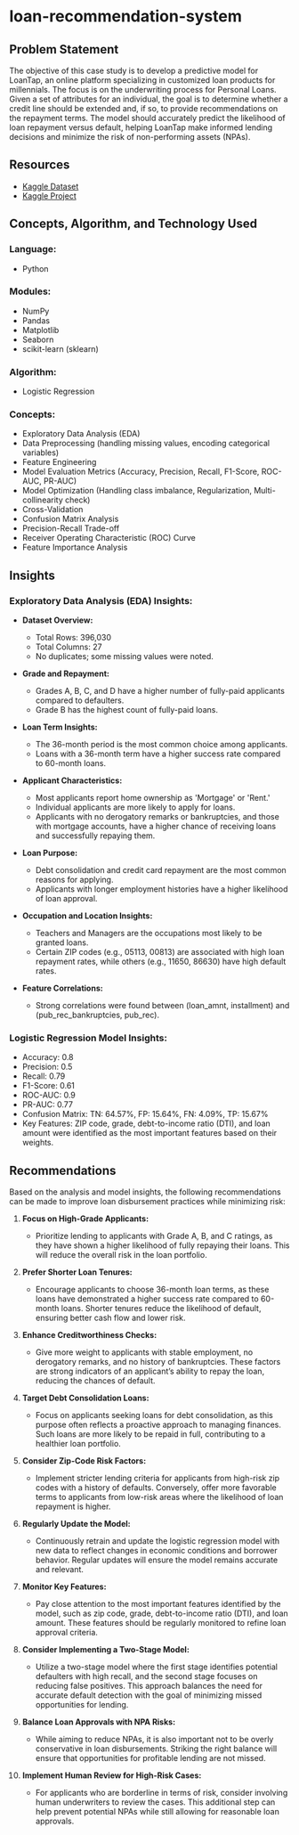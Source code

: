 # loan-recommendation-system 
## Problem Statement
The objective of this case study is to develop a predictive model for LoanTap, an online platform specializing in customized loan products for millennials. The focus is on the underwriting process for Personal Loans. Given a set of attributes for an individual, the goal is to determine whether a credit line should be extended and, if so, to provide recommendations on the repayment terms. The model should accurately predict the likelihood of loan repayment versus default, helping LoanTap make informed lending decisions and minimize the risk of non-performing assets (NPAs). 

## Resources
- [Kaggle Dataset](https://www.kaggle.com/datasets/ranitsarkar01/loantap-logisticregression)
- [Kaggle Project](https://www.kaggle.com/code/ankur561999/jamboree-education-linear-regression/input)

## Concepts, Algorithm, and Technology Used

### Language:
- Python

### Modules:
- NumPy
- Pandas
- Matplotlib
- Seaborn
- scikit-learn (sklearn)

### Algorithm:
- Logistic Regression

### Concepts:
- Exploratory Data Analysis (EDA)
- Data Preprocessing (handling missing values, encoding categorical variables)
- Feature Engineering
- Model Evaluation Metrics (Accuracy, Precision, Recall, F1-Score, ROC-AUC, PR-AUC)
- Model Optimization (Handling class imbalance, Regularization, Multi-collinearity check)
- Cross-Validation
- Confusion Matrix Analysis
- Precision-Recall Trade-off
- Receiver Operating Characteristic (ROC) Curve
- Feature Importance Analysis

## Insights

### Exploratory Data Analysis (EDA) Insights:
- **Dataset Overview:**
  - Total Rows: 396,030
  - Total Columns: 27
  - No duplicates; some missing values were noted.
  
- **Grade and Repayment:**
  - Grades A, B, C, and D have a higher number of fully-paid applicants compared to defaulters.
  - Grade B has the highest count of fully-paid loans.

- **Loan Term Insights:**
  - The 36-month period is the most common choice among applicants.
  - Loans with a 36-month term have a higher success rate compared to 60-month loans.

- **Applicant Characteristics:**
  - Most applicants report home ownership as 'Mortgage' or 'Rent.'
  - Individual applicants are more likely to apply for loans.
  - Applicants with no derogatory remarks or bankruptcies, and those with mortgage accounts, have a higher chance of receiving loans and successfully repaying them.

- **Loan Purpose:**
  - Debt consolidation and credit card repayment are the most common reasons for applying.
  - Applicants with longer employment histories have a higher likelihood of loan approval.

- **Occupation and Location Insights:**
  - Teachers and Managers are the occupations most likely to be granted loans.
  - Certain ZIP codes (e.g., 05113, 00813) are associated with high loan repayment rates, while others (e.g., 11650, 86630) have high default rates.

- **Feature Correlations:**
  - Strong correlations were found between (loan_amnt, installment) and (pub_rec_bankruptcies, pub_rec).

### Logistic Regression Model Insights:
- Accuracy: 0.8
- Precision: 0.5
- Recall: 0.79
- F1-Score: 0.61
- ROC-AUC: 0.9
- PR-AUC: 0.77
- Confusion Matrix: TN: 64.57%, FP: 15.64%, FN: 4.09%, TP: 15.67%
- Key Features: ZIP code, grade, debt-to-income ratio (DTI), and loan amount were identified as the most important features based on their weights.

## Recommendations
Based on the analysis and model insights, the following recommendations can be made to improve loan disbursement practices while minimizing risk:

1. **Focus on High-Grade Applicants:**
   - Prioritize lending to applicants with Grade A, B, and C ratings, as they have shown a higher likelihood of fully repaying their loans. This will reduce the overall risk in the loan portfolio.

2. **Prefer Shorter Loan Tenures:**
   - Encourage applicants to choose 36-month loan terms, as these loans have demonstrated a higher success rate compared to 60-month loans. Shorter tenures reduce the likelihood of default, ensuring better cash flow and lower risk.

3. **Enhance Creditworthiness Checks:**
   - Give more weight to applicants with stable employment, no derogatory remarks, and no history of bankruptcies. These factors are strong indicators of an applicant’s ability to repay the loan, reducing the chances of default.

4. **Target Debt Consolidation Loans:**
   - Focus on applicants seeking loans for debt consolidation, as this purpose often reflects a proactive approach to managing finances. Such loans are more likely to be repaid in full, contributing to a healthier loan portfolio.

5. **Consider Zip-Code Risk Factors:**
   - Implement stricter lending criteria for applicants from high-risk zip codes with a history of defaults. Conversely, offer more favorable terms to applicants from low-risk areas where the likelihood of loan repayment is higher.

6. **Regularly Update the Model:**
   - Continuously retrain and update the logistic regression model with new data to reflect changes in economic conditions and borrower behavior. Regular updates will ensure the model remains accurate and relevant.

7. **Monitor Key Features:**
   - Pay close attention to the most important features identified by the model, such as zip code, grade, debt-to-income ratio (DTI), and loan amount. These features should be regularly monitored to refine loan approval criteria.

8. **Consider Implementing a Two-Stage Model:**
   - Utilize a two-stage model where the first stage identifies potential defaulters with high recall, and the second stage focuses on reducing false positives. This approach balances the need for accurate default detection with the goal of minimizing missed opportunities for lending.

9. **Balance Loan Approvals with NPA Risks:**
   - While aiming to reduce NPAs, it is also important not to be overly conservative in loan disbursements. Striking the right balance will ensure that opportunities for profitable lending are not missed.

10. **Implement Human Review for High-Risk Cases:**
    - For applicants who are borderline in terms of risk, consider involving human underwriters to review the cases. This additional step can help prevent potential NPAs while still allowing for reasonable loan approvals.




